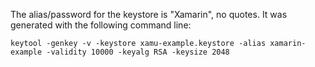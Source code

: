 The alias/password for the keystore is "Xamarin", no quotes. It was generated with the following command line:

```
keytool -genkey -v -keystore xamu-example.keystore -alias xamarin-example -validity 10000 -keyalg RSA -keysize 2048
```
